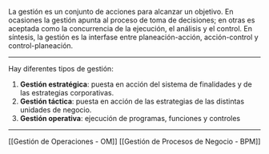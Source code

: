 La gestión es un conjunto de acciones para alcanzar un objetivo. En ocasiones la gestión apunta al proceso de toma de decisiones; en otras es aceptada como la concurrencia de la ejecución, el análisis y el control. En síntesis, la gestión es la interfase entre planeación-acción, acción-control y control-planeación.

---

Hay diferentes tipos de gestión: 

1. **Gestión estratégica**: puesta en acción del sistema de finalidades y de las estrategias corporativas.
2. **Gestión táctica**: puesta en acción de las estrategias de las distintas unidades de negocio.
3. **Gestión operativa**: ejecución de programas, funciones y controles

---

[[Gestión de Operaciones - OM]]
[[Gestión de Procesos de Negocio - BPM]]
